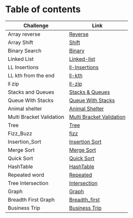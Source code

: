 # Table of contents

|Challenge|Link|
|---------|----|
|Array reverse|[Reverse](python/code_challenges/array_reverse)|
|Array Shift|[Shift](python/code_challenges/array_shift)|
|Binary Search|[Binary](python/code_challenges/array_binary_search)|
|Linked List|[Linked-list](python/Data_Structures/linked_list)|
|LL Insertions|[ll-Insertions](python/Data_Structures/linked_list)|
|LL kth from the end|[ll-kth](python/Data_Structures/linked_list/)|
|ll zip|[ll-zip](python/Data_Structures/ll_zip/)|
|Stacks and Queues|[Stacks & Queues](python/Data_Structures/stacks_and_queues/)|
|Queue With Stacks |[Queue With Stacks](python/code_challenges/queue_with_stacks)|
|Animal shelter|[Animal Shelter](python/code_challenges/fifo_animal_shelter/)|
|Multi Bracket Validation|[Multi Bracket Validation](python/code_challenges/multi_bracket_validation/)|
|Tree|[Tree](python/code_challenges/tree/)|
|Fizz_Buzz|[fizz](python/code_challenges/fizz_buzz_tree)|
|Insertion_Sort|[Insertion Sort](python/code_challenges/insertion_sort)|
|Merge Sort|[Merge Sort](python/code_challenges/merge_sort)|
|Quick Sort|[Quick Sort](python/code_challenges/quick_sort)|
|HashTable|[HashTable](python/Data_Structures/hashtable)|
|Repeated word|[Repeated](python/code_challenges/repeated_word)|
|Tree Intersection|[Intersection](python/code_challenges/tree_intersection)|
|Graph|[Graph](python/Data_Structures/graph)|
|Breadth First Graph|[Breadth_first](python/Data_Structures/graph/Breadth_README.md)
|Business Trip|[Business Trip](python/code_challenges/business_trip)
